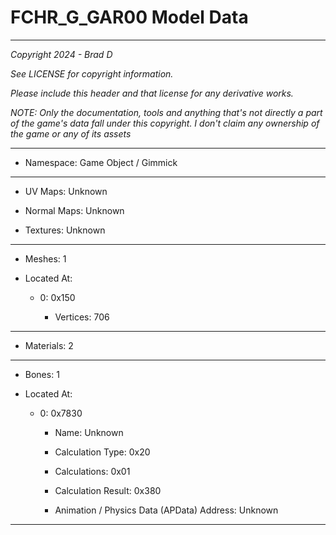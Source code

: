 # FCHR_G_GAR00 Model Data

---

*Copyright 2024 - Brad D*

*See LICENSE for copyright information.*

*Please include this header and that license for any derivative works.*

*NOTE: Only the documentation, tools and anything that's not directly a part of the game's data fall under this copyright. I don't claim any ownership of the game or any of its assets*

---

* Namespace: Game Object / Gimmick

---

* UV Maps: Unknown

* Normal Maps: Unknown

* Textures: Unknown

---

* Meshes: 1

* Located At:

  * 0: 0x150

    * Vertices: 706

---

* Materials: 2

---

* Bones: 1

* Located At:

  * 0: 0x7830

    * Name: Unknown

    * Calculation Type: 0x20

    * Calculations: 0x01

    * Calculation Result: 0x380

    * Animation / Physics Data (APData) Address: Unknown

---


